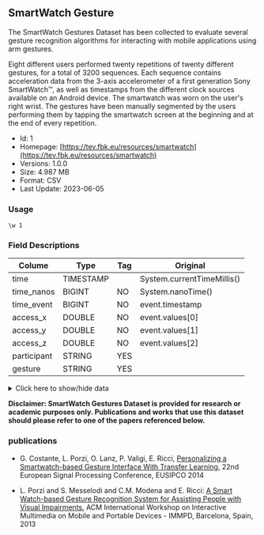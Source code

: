 ## SmartWatch Gesture

The SmartWatch Gestures Dataset has been collected to evaluate several gesture recognition algorithms for interacting with mobile applications using arm gestures.

Eight different users performed twenty repetitions of twenty different gestures, for a total of 3200 sequences. Each sequence contains acceleration data from the 3-axis accelerometer of a first generation Sony SmartWatch™, as well as timestamps from the different clock sources available on an Android device. The smartwatch was worn on the user's right wrist. The gestures have been manually segmented by the users performing them by tapping the smartwatch screen at the beginning and at the end of every repetition.

- Id: 1
- Homepage: [https://tev.fbk.eu/resources/smartwatch](https://tev.fbk.eu/resources/smartwatch)
- Versions: 1.0.0
- Size: 4.987 MB
- Format: CSV
- Last Update: 2023-06-05

### Usage

```
\w 1
```

### Field Descriptions

| Colume      | Type      | Tag  | Original                   |
| ----------- | --------- | ---- | -------------------------- |
| time        | TIMESTAMP |      | System.currentTimeMillis() |
| time_nanos  | BIGINT    | NO   | System.nanoTime()          |
| time_event  | BIGINT    | NO   | event.timestamp            |
| access_x    | DOUBLE    | NO   | event.values[0]            |
| access_y    | DOUBLE    | NO   | event.values[1]            |
| access_z    | DOUBLE    | NO   | event.values[2]            |
| participant | STRING    | YES  |                            |
| gesture     | STRING    | YES  |                            |


<details>
  <summary>Click here to show/hide data</summary>

  <div style="overflow-x: auto;">
    <table>
      <thead>
      <tr>
        <th>time</th>
        <th>time_nanos</th>
        <th>time_event</th>
        <th>accel_x</th>
        <th>accel_y</th>
        <th>accel_z</th>
        <th>participant</th>
        <th>gesture</th>
      </tr>
      </thead>
      <tbody>
      <tr>
        <td>1384186054309</td>
        <td>78952598976553</td>
        <td>1452892000000</td>
        <td>1.532289</td>
        <td>-0.919373</td>
        <td>10.113108</td>
        <td>U01</td>
        <td>01</td>
      </tr>
      <tr>
        <td>1384186054419</td>
        <td>78952708778799</td>
        <td>1453002000000</td>
        <td>0.919373</td>
        <td>-0.919373</td>
        <td>9.959879</td>
        <td>U01</td>
        <td>01</td>
      </tr>
      <!-- 添加更多数据行 -->
      </tbody>
    </table>
  </div>
</details>

**Disclaimer: SmartWatch Gestures Dataset is provided for research or academic purposes only. Publications and works that use this dataset should please refer to one of the papers referenced below.**

### publications

- G. Costante, L. Porzi, O. Lanz, P. Valigi, E. Ricci, [Personalizing a Smartwatch-based Gesture Interface With Transfer Learning,](http://www.eurasip.org/Proceedings/Eusipco/Eusipco2014/HTML/papers/1569922319.pdf) 22nd European Signal Processing Conference, EUSIPCO 2014

- L. Porzi and S. Messelodi and C.M. Modena and E. Ricci: [A Smart Watch-based Gesture Recognition System for Assisting People with Visual Impairments.](https://dl.acm.org/doi/10.1145/2505483.2505487) ACM International Workshop on Interactive Multimedia on Mobile and Portable Devices  - IMMPD, Barcelona, Spain, 2013
